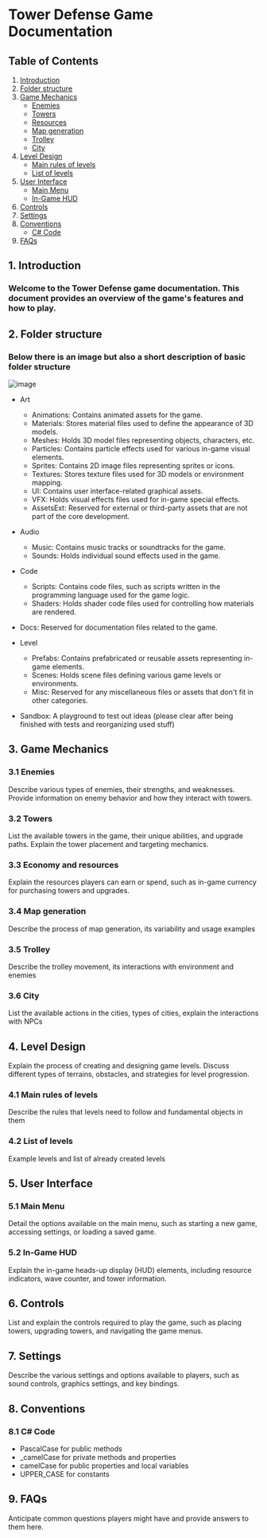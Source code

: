 
# Tower Defense Game Documentation  
## Table of Contents  
1. [Introduction](#introduction) 
2. [Folder structure](#folder-structure)
3. [Game Mechanics](#game-mechanics) 
	- [Enemies](#enemies) 
	- [Towers](#towers) 
	- [Resources](#resources)
  	- [Map generation](#map-generation)
  	- [Trolley](#trolley)
  	- [City](#city)
4. [Level Design](#level-design)
  	- [Main rules of levels](#level-rules)
  	- [List of levels](#level-list)
5. [User Interface](#user-interface) 
	- [Main Menu](#main-menu) 
	- [In-Game HUD](#in-game-hud) 
6. [Controls](#controls) 
7. [Settings](#settings) 
8. [Conventions](#conventions) 
   - [C# Code](#cs-code)
9. [FAQs](#faqs) 

## 1. Introduction <a name="introduction"></a> 
### Welcome to the Tower Defense game documentation. This document provides an overview of the game's features and how to play. 

## 2. Folder structure <a name="folder-structure"></a> 
### Below there is an image but also a short description of basic folder structure

![image](https://github.com/PipelonDevs/TowerDefence/assets/95643408/fe61b5ae-94b6-499d-a3d9-788153359e54)

- Art

   - Animations: Contains animated assets for the game.
   - Materials: Stores material files used to define the appearance of 3D models.
   - Meshes: Holds 3D model files representing objects, characters, etc.
   - Particles: Contains particle effects used for various in-game visual elements.
   - Sprites: Contains 2D image files representing sprites or icons.
   - Textures: Stores texture files used for 3D models or environment mapping.
   - UI: Contains user interface-related graphical assets.
   - VFX: Holds visual effects files used for in-game special effects.
   - AssetsExt: Reserved for external or third-party assets that are not part of the core development.

- Audio
   - Music: Contains music tracks or soundtracks for the game.
   - Sounds: Holds individual sound effects used in the game.

- Code
   - Scripts: Contains code files, such as scripts written in the programming language used for the game logic.
   - Shaders: Holds shader code files used for controlling how materials are rendered.

- Docs: Reserved for documentation files related to the game.

- Level
   - Prefabs: Contains prefabricated or reusable assets representing in-game elements.
   - Scenes: Holds scene files defining various game levels or environments.
   - Misc: Reserved for any miscellaneous files or assets that don't fit in other categories.
     
- Sandbox: A playground to test out ideas (please clear after being finished with tests and reorganizing used stuff)

## 3. Game Mechanics <a name="game-mechanics"></a> 
  ### 3.1 Enemies <a name="enemies"></a> 
Describe various types of enemies, their strengths, and weaknesses. Provide information on enemy behavior and how they interact with towers. 
  ### 3.2 Towers <a name="towers"></a> 
List the available towers in the game, their unique abilities, and upgrade paths. Explain the tower placement and targeting mechanics. 
### 3.3 Economy and resources <a name="resources"></a> 
Explain the resources players can earn or spend, such as in-game currency for purchasing towers and upgrades. 
### 3.4 Map generation <a name="map-generation"></a>
Describe the process of map generation, its variability and usage examples
### 3.5 Trolley <a name="trolley"></a>
Describe the trolley movement, its interactions with environment and enemies
### 3.6 City <a name="city"></a>
List the available actions in the cities, types of cities, explain the interactions with NPCs
## 4. Level Design <a name="level-design"></a> 
Explain the process of creating and designing game levels. Discuss different types of terrains, obstacles, and strategies for level progression. 
### 4.1 Main rules of levels <a name="level-rules"></a> 
Describe the rules that levels need to follow and fundamental objects in them
### 4.2 List of levels <a name="level-list"></a> 
Example levels and list of already created levels
## 5. User Interface <a name="user-interface"></a> 
### 5.1 Main Menu <a name="main-menu"></a> 
Detail the options available on the main menu, such as starting a new game, accessing settings, or loading a saved game. 
### 5.2 In-Game HUD <a name="in-game-hud"></a> 
Explain the in-game heads-up display (HUD) elements, including resource indicators, wave counter, and tower information. 
## 6. Controls <a name="controls"></a> 
List and explain the controls required to play the game, such as placing towers, upgrading towers, and navigating the game menus. 
## 7. Settings <a name="settings"></a> 
Describe the various settings and options available to players, such as sound controls, graphics settings, and key bindings. 
## 8. Conventions <a name="conventions"></a>
### 8.1 C# Code <a name="cs-code"></a>
- PascalCase for public methods 
- _camelCase for private methods and properties
- camelCase for public properties and local variables
- UPPER_CASE for constants
## 9. FAQs <a name="faqs"></a> 
Anticipate common questions players might have and provide answers to them here. 
